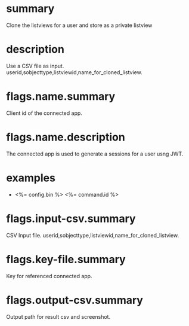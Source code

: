 # summary

Clone the listviews for a user and store as a private listview

# description

Use a CSV file as input. userid,sobjecttype,listviewid,name_for_cloned_listview.

# flags.name.summary

Client id of the connected app.

# flags.name.description

The connected app is used to generate a sessions for a user usng JWT.

# examples

- <%= config.bin %> <%= command.id %>

# flags.input-csv.summary

CSV Input file. userid,sobjecttype,listviewid,name_for_cloned_listview.

# flags.key-file.summary

Key for referenced connected app.

# flags.output-csv.summary

Output path for result csv and screenshot.
